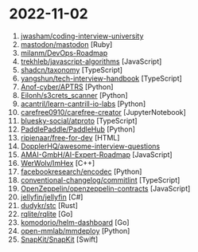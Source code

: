 # 2022-11-02

1. [jwasham/coding-interview-university](https://github.com/jwasham/coding-interview-university "A complete computer science study plan to become a software engineer.") 
2. [mastodon/mastodon](https://github.com/mastodon/mastodon "Your self-hosted, globally interconnected microblogging community") [Ruby]
3. [milanm/DevOps-Roadmap](https://github.com/milanm/DevOps-Roadmap "DevOps Roadmap for 2022. with learning resources") 
4. [trekhleb/javascript-algorithms](https://github.com/trekhleb/javascript-algorithms "📝 Algorithms and data structures implemented in JavaScript with explanations and links to further readings") [JavaScript]
5. [shadcn/taxonomy](https://github.com/shadcn/taxonomy "An open source application built using the new router, server components and everything new in Next.js 13.") [TypeScript]
6. [yangshun/tech-interview-handbook](https://github.com/yangshun/tech-interview-handbook "💯 Curated coding interview preparation materials for busy software engineers") [TypeScript]
7. [Anof-cyber/APTRS](https://github.com/Anof-cyber/APTRS "Automated Penetration Testing Reporting System") [Python]
8. [Eilonh/s3crets_scanner](https://github.com/Eilonh/s3crets_scanner "") [Python]
9. [acantril/learn-cantrill-io-labs](https://github.com/acantril/learn-cantrill-io-labs "Standard and Advanced Demos for learn.cantrill.io courses") [Python]
10. [carefree0910/carefree-creator](https://github.com/carefree0910/carefree-creator "AI magics meet Infinite draw board.") [JupyterNotebook]
11. [bluesky-social/atproto](https://github.com/bluesky-social/atproto "A social networking technology created by Bluesky") [TypeScript]
12. [PaddlePaddle/PaddleHub](https://github.com/PaddlePaddle/PaddleHub "Awesome pre-trained models toolkit based on PaddlePaddle. (400+ models including Image, Text, Audio, Video and Cross-Modal with Easy Inference & Serving)") [Python]
13. [ripienaar/free-for-dev](https://github.com/ripienaar/free-for-dev "A list of SaaS, PaaS and IaaS offerings that have free tiers of interest to devops and infradev") [HTML]
14. [DopplerHQ/awesome-interview-questions](https://github.com/DopplerHQ/awesome-interview-questions "A curated awesome list of lists of interview questions. Feel free to contribute! 🎓") 
15. [AMAI-GmbH/AI-Expert-Roadmap](https://github.com/AMAI-GmbH/AI-Expert-Roadmap "Roadmap to becoming an Artificial Intelligence Expert in 2022") [JavaScript]
16. [WerWolv/ImHex](https://github.com/WerWolv/ImHex "🔍 A Hex Editor for Reverse Engineers, Programmers and people who value their retinas when working at 3 AM.") [C++]
17. [facebookresearch/encodec](https://github.com/facebookresearch/encodec "State-of-the-art deep learning based audio codec supporting both mono 24 kHz audio and stereo 48 kHz audio.") [Python]
18. [conventional-changelog/commitlint](https://github.com/conventional-changelog/commitlint "📓 Lint commit messages") [TypeScript]
19. [OpenZeppelin/openzeppelin-contracts](https://github.com/OpenZeppelin/openzeppelin-contracts "OpenZeppelin Contracts is a library for secure smart contract development.") [JavaScript]
20. [jellyfin/jellyfin](https://github.com/jellyfin/jellyfin "The Free Software Media System") [C#]
21. [dudykr/stc](https://github.com/dudykr/stc "Speedy TypeScript type checker") [Rust]
22. [rqlite/rqlite](https://github.com/rqlite/rqlite "The lightweight, distributed relational database built on SQLite") [Go]
23. [komodorio/helm-dashboard](https://github.com/komodorio/helm-dashboard "The missing UI for Helm - visualize your releases") [Go]
24. [open-mmlab/mmdeploy](https://github.com/open-mmlab/mmdeploy "OpenMMLab Model Deployment Framework") [Python]
25. [SnapKit/SnapKit](https://github.com/SnapKit/SnapKit "A Swift Autolayout DSL for iOS & OS X") [Swift]
